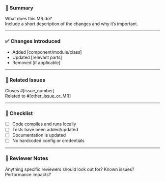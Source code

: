 ### 🚀 Summary
What does this MR do?  
Include a short description of the changes and why it’s important.

---

### ✅ Changes Introduced
- Added [component/module/class]
- Updated [relevant parts]
- Removed [if applicable]

---

### 📂 Related Issues
Closes #[issue_number]  
Related to #[other_issue_or_MR]

---

### 📝 Checklist
- [ ] Code compiles and runs locally
- [ ] Tests have been added/updated
- [ ] Documentation is updated
- [ ] No hardcoded config or credentials

---

### 👀 Reviewer Notes
Anything specific reviewers should look out for? Known issues? Performance impacts?
